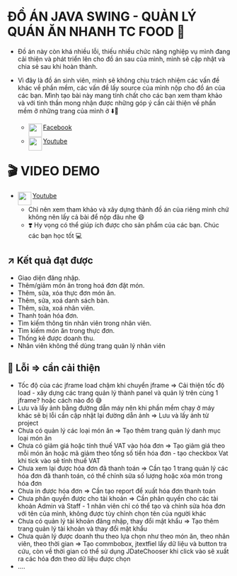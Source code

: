 # ĐỒ ÁN JAVA SWING - QUẢN LÝ QUÁN ĂN NHANH TC FOOD 🥘

- Đồ án này còn khá nhiều lỗi, thiếu nhiều chức năng nghiệp vụ mình đang cải thiện và phát triển lên cho đồ án sau của mình, mình sẽ cập nhật và chia sẻ sau khi hoàn thành.
- Vì đây là đồ án sinh viên, mình sẽ không chịu trách nhiệm các vấn đề khác về phần mềm, các vấn đề lấy source của mình nộp cho đồ án của các bạn. Mình tạo bài này mang tính chất cho các bạn xem tham khảo và với tinh thần mong nhận được những góp ý cần cải thiện về phần mềm ở những trang của mình ở ⬇️🤡

  * <a href="https://www.facebook.com/congnghethongtingt"><img align="left" width="30" height="30" 
src="https://github.com/giathanh2512/giathanh2512/blob/main/Photos/facebook_36px.png?raw=true">Facebook</a>

  * <a href="https://www.youtube.com/channel/UCa52u55QtvEZuhcv1JFidFA"><img align="left" width="30" height="30" src="https://github.com/giathanh2512/giathanh2512/blob/main/Photos/YouTube_36px.png?raw=true">Youtube</a>
 
# 🎬 VIDEO DEMO

  - <a href="https://www.youtube.com/watch?v=qi8mlyk14ds"><img align="left" width="30" height="30" src="https://github.com/giathanh2512/giathanh2512/blob/main/Photos/YouTube_36px.png?raw=true">Youtube</a>
 
    * Chỉ nên xem tham khảo và xây dựng thành đồ án của riêng mình chứ không nên lấy cả bài để nộp đâu nhe 😄
    *  ❣️ Hy vọng có thể giúp ích được cho sản phẩm của các bạn. Chúc các bạn học tốt 💻
## ↗️ Kết quả đạt được
-	Giao diện đăng nhập.
-	Thêm/giảm món ăn trong hoá đơn đặt món.
-	Thêm, sửa, xóa thực đơn món ăn.
-	Thêm, sửa, xoá danh sách bàn.
-	Thêm, sửa, xoá nhân viên.
-	Thanh toán hóa đơn. 
-	Tìm kiếm thông tin nhân viên trong nhân viên.
-	Tìm kiếm món ăn trong thực đơn.
-	Thống kê được doanh thu.
-	Nhân viên không thể dùng trang quản lý nhân viên

## 👿 Lỗi => cần cải thiện
- Tốc độ của các jframe load chậm khi chuyển jframe => Cải thiện tốc độ load - xây dựng các trang quản lý thành panel và quản lý trên cùng 1 jframe? hoặc cách nào đó 😅
-	Lưu và lấy ảnh bằng đường dẫn máy nên khi phần mềm chạy ở máy khác sẽ bị lỗi cần cập nhật lại đường dẫn ảnh => Lưu và lấy ảnh từ project
-	Chưa có quản lý các loại món ăn => Tạo thêm trang quản lý danh mục loại món ăn
-	Chưa có giảm giá hoặc tính thuế VAT vào hóa đơn => Tạo giảm giá theo mỗi món ăn hoặc mã giảm theo tổng số tiền hóa đơn - tạo checkbox Vat khi tick vào sẽ tính thuế VAT
-	Chưa xem lại được hóa đơn đã thanh toán => Cần tạo 1 trang quản lý các hóa đơn đã thanh toán, có thể chỉnh sửa số lượng hoặc xóa món trong hóa đơn
-	Chưa in được hóa đơn => Cần tạo report để xuất hóa đơn thanh toán
-	Chưa phân quyền được cho tài khoản => Cần phân quyền cho các tài khoản Admin và Staff - 1 nhân viên chỉ có thể tạo và chỉnh sửa hóa đơn với tên của mình, không được tùy chỉnh chọn tên của người khác
-	Chưa có quản lý tài khoản đăng nhập, thay đổi mật khẩu => Tạo thêm trang quản lý tài khoản và thay đổi mật khẩu
-	Chưa quản lý được doanh thu theo lựa chọn như theo món ăn, theo nhân viên, theo thời gian => Tạo commbobox, jtextfiel lấy dữ liệu và button tra cứu, còn về thời gian có thể sử dụng JDateChooser khi click vào sẽ xuất ra các hóa đơn theo dữ liệu được chọn
-	....
